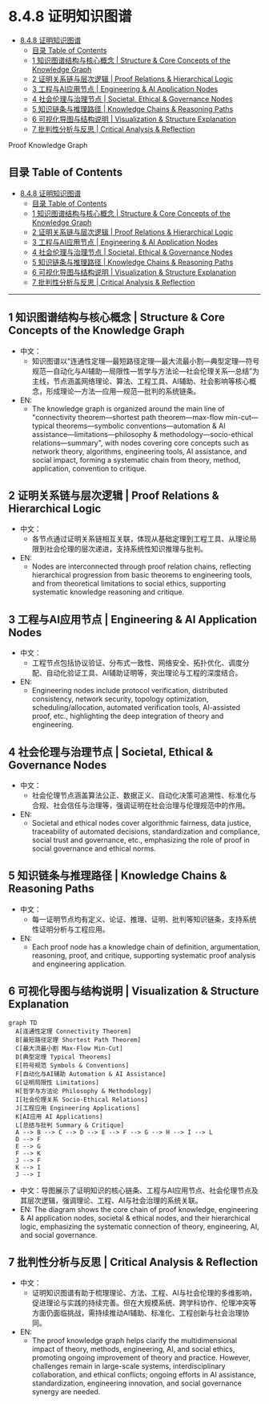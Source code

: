 # 8.4.8 证明知识图谱


<!-- TOC START -->

- [8.4.8 证明知识图谱](#848-证明知识图谱)
  - [目录 Table of Contents](#目录-table-of-contents)
  - [1 知识图谱结构与核心概念 | Structure & Core Concepts of the Knowledge Graph](#1-知识图谱结构与核心概念-structure-core-concepts-of-the-knowledge-graph)
  - [2 证明关系链与层次逻辑 | Proof Relations & Hierarchical Logic](#2-证明关系链与层次逻辑-proof-relations-hierarchical-logic)
  - [3 工程与AI应用节点 | Engineering & AI Application Nodes](#3-工程与ai应用节点-engineering-ai-application-nodes)
  - [4 社会伦理与治理节点 | Societal, Ethical & Governance Nodes](#4-社会伦理与治理节点-societal-ethical-governance-nodes)
  - [5 知识链条与推理路径 | Knowledge Chains & Reasoning Paths](#5-知识链条与推理路径-knowledge-chains-reasoning-paths)
  - [6 可视化导图与结构说明 | Visualization & Structure Explanation](#6-可视化导图与结构说明-visualization-structure-explanation)
  - [7 批判性分析与反思 | Critical Analysis & Reflection](#7-批判性分析与反思-critical-analysis-reflection)

<!-- TOC END -->

Proof Knowledge Graph

## 目录 Table of Contents

- [8.4.8 证明知识图谱](#848-证明知识图谱)
  - [目录 Table of Contents](#目录-table-of-contents)
  - [1 知识图谱结构与核心概念 | Structure \& Core Concepts of the Knowledge Graph](#1-知识图谱结构与核心概念--structure--core-concepts-of-the-knowledge-graph)
  - [2 证明关系链与层次逻辑 | Proof Relations \& Hierarchical Logic](#2-证明关系链与层次逻辑--proof-relations--hierarchical-logic)
  - [3 工程与AI应用节点 | Engineering \& AI Application Nodes](#3-工程与ai应用节点--engineering--ai-application-nodes)
  - [4 社会伦理与治理节点 | Societal, Ethical \& Governance Nodes](#4-社会伦理与治理节点--societal-ethical--governance-nodes)
  - [5 知识链条与推理路径 | Knowledge Chains \& Reasoning Paths](#5-知识链条与推理路径--knowledge-chains--reasoning-paths)
  - [6 可视化导图与结构说明 | Visualization \& Structure Explanation](#6-可视化导图与结构说明--visualization--structure-explanation)
  - [7 批判性分析与反思 | Critical Analysis \& Reflection](#7-批判性分析与反思--critical-analysis--reflection)

---

## 1 知识图谱结构与核心概念 | Structure & Core Concepts of the Knowledge Graph

- 中文：
  - 知识图谱以“连通性定理—最短路径定理—最大流最小割—典型定理—符号规范—自动化与AI辅助—局限性—哲学与方法论—社会伦理关系—总结”为主线，节点涵盖网络理论、算法、工程工具、AI辅助、社会影响等核心概念，形成理论—方法—应用—规范—批判的系统链条。
- EN:
  - The knowledge graph is organized around the main line of "connectivity theorem—shortest path theorem—max-flow min-cut—typical theorems—symbolic conventions—automation & AI assistance—limitations—philosophy & methodology—socio-ethical relations—summary", with nodes covering core concepts such as network theory, algorithms, engineering tools, AI assistance, and social impact, forming a systematic chain from theory, method, application, convention to critique.

## 2 证明关系链与层次逻辑 | Proof Relations & Hierarchical Logic

- 中文：
  - 各节点通过证明关系链相互关联，体现从基础定理到工程工具、从理论局限到社会伦理的层次递进，支持系统性知识推理与批判。
- EN:
  - Nodes are interconnected through proof relation chains, reflecting hierarchical progression from basic theorems to engineering tools, and from theoretical limitations to social ethics, supporting systematic knowledge reasoning and critique.

## 3 工程与AI应用节点 | Engineering & AI Application Nodes

- 中文：
  - 工程节点包括协议验证、分布式一致性、网络安全、拓扑优化、调度分配、自动化验证工具、AI辅助证明等，突出理论与工程的深度结合。
- EN:
  - Engineering nodes include protocol verification, distributed consistency, network security, topology optimization, scheduling/allocation, automated verification tools, AI-assisted proof, etc., highlighting the deep integration of theory and engineering.

## 4 社会伦理与治理节点 | Societal, Ethical & Governance Nodes

- 中文：
  - 社会伦理节点涵盖算法公正、数据正义、自动化决策可追溯性、标准化与合规、社会信任与治理等，强调证明在社会治理与伦理规范中的作用。
- EN:
  - Societal and ethical nodes cover algorithmic fairness, data justice, traceability of automated decisions, standardization and compliance, social trust and governance, etc., emphasizing the role of proof in social governance and ethical norms.

## 5 知识链条与推理路径 | Knowledge Chains & Reasoning Paths

- 中文：
  - 每一证明节点均有定义、论证、推理、证明、批判等知识链条，支持系统性证明分析与工程应用。
- EN:
  - Each proof node has a knowledge chain of definition, argumentation, reasoning, proof, and critique, supporting systematic proof analysis and engineering application.

## 6 可视化导图与结构说明 | Visualization & Structure Explanation

```mermaid
graph TD
  A[连通性定理 Connectivity Theorem]
  B[最短路径定理 Shortest Path Theorem]
  C[最大流最小割 Max-Flow Min-Cut]
  D[典型定理 Typical Theorems]
  E[符号规范 Symbols & Conventions]
  F[自动化与AI辅助 Automation & AI Assistance]
  G[证明局限性 Limitations]
  H[哲学与方法论 Philosophy & Methodology]
  I[社会伦理关系 Socio-Ethical Relations]
  J[工程应用 Engineering Applications]
  K[AI应用 AI Applications]
  L[总结与批判 Summary & Critique]
  A --> B --> C --> D --> E --> F --> G --> H --> I --> L
  D --> F
  E --> G
  F --> K
  J --> F
  K --> I
  J --> I
```

- 中文：导图展示了证明知识的核心链条、工程与AI应用节点、社会伦理节点及其层次逻辑，强调理论、工程、AI与社会治理的系统关联。
- EN: The diagram shows the core chain of proof knowledge, engineering & AI application nodes, societal & ethical nodes, and their hierarchical logic, emphasizing the systematic connection of theory, engineering, AI, and social governance.

## 7 批判性分析与反思 | Critical Analysis & Reflection

- 中文：
  - 证明知识图谱有助于梳理理论、方法、工程、AI与社会伦理的多维影响，促进理论与实践的持续完善。但在大规模系统、跨学科协作、伦理冲突等方面仍面临挑战，需持续推动AI辅助、标准化、工程创新与社会治理协同。
- EN:
  - The proof knowledge graph helps clarify the multidimensional impact of theory, methods, engineering, AI, and social ethics, promoting ongoing improvement of theory and practice. However, challenges remain in large-scale systems, interdisciplinary collaboration, and ethical conflicts; ongoing efforts in AI assistance, standardization, engineering innovation, and social governance synergy are needed.
